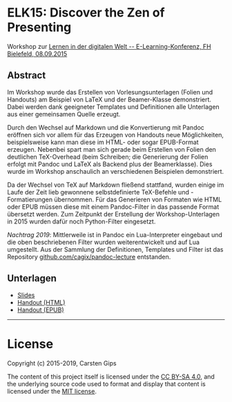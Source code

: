# ELK15: Discover the Zen of Presenting

Workshop zur [Lernen in der digitalen Welt -- E-Learning-Konferenz, FH Bielefeld, 08.09.2015](https://www.fh-bielefeld.de/elearningkonferenz/dokumentation/2015)


## Abstract

Im Workshop wurde das Erstellen von Vorlesungsunterlagen (Folien und Handouts) am Beispiel von
LaTeX und der Beamer-Klasse demonstriert. Dabei werden dank geeigneter Templates und Definitionen
alle Unterlagen aus einer gemeinsamen Quelle erzeugt.

Durch den Wechsel auf Markdown und die Konvertierung mit Pandoc eröffnen sich vor allem für das
Erzeugen von Handouts neue Möglichkeiten, beispielsweise kann man diese im HTML- oder sogar
EPUB-Format erzeugen. Nebenbei spart man sich gerade beim Erstellen von Folien den deutlichen
TeX-Overhead (beim Schreiben; die Generierung der Folien erfolgt mit Pandoc und LaTeX als Backend
plus der Beamerklasse). Dies wurde im Workshop anschaulich an verschiedenen Beispielen demonstriert.

Da der Wechsel von TeX auf Markdown fließend stattfand, wurden einige im Laufe der Zeit lieb
gewonnene selbstdefinierte TeX-Befehle und -Formatierungen übernommen. Für das Generieren von
Formaten wie HTML oder EPUB müssen diese mit einem Pandoc-Filter in das passende Format übersetzt
werden. Zum Zeitpunkt der Erstellung der Workshop-Unterlagen in 2015 wurden dafür noch Python-Filter
eingesetzt.


*Nachtrag 2019*: Mittlerweile ist in Pandoc ein Lua-Interpreter eingebaut und die oben beschriebenen
Filter wurden weiterentwickelt und auf Lua umgestellt. Aus der Sammlung der Definitionen, Templates
und Filter ist das Repository [github.com/cagix/pandoc-lecture](https://github.com/cagix/pandoc-lecture)
entstanden.


## Unterlagen

*   [Slides](distr/elk15_zenofpresenting.pdf)
*   [Handout (HTML)](distr/elk15_zenofpresenting.html)
*   [Handout (EPUB)](distr/elk15_zenofpresenting.epub)




---

# License

Copyright (c) 2015-2019, Carsten Gips

The content of this project itself is licensed under the
[CC BY-SA 4.0](https://creativecommons.org/licenses/by-sa/4.0/),
and the underlying source code used to format and display that content is
licensed under the [MIT license](http://opensource.org/licenses/MIT).

